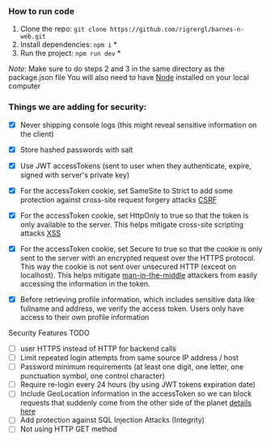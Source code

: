 ### How to run code
1. Clone the repo: `git clone https://github.com/rigrergl/barnes-n-web.git`
2. Install dependencies: `npm i` *
3. Run the project: `npm run dev`  *

*Note*: Make sure to do steps 2 and 3 in the same directory as the package.json file
You will also need to have [Node](https://nodejs.org/en/) installed on your local computer



### Things we are adding for security:

- [X] Never shipping console logs (this might reveal sensitive information on the client)
- [X] Store hashed passwords with salt 
- [X] Use JWT accessTokens (sent to user when they authenticate, expire, signed with server's private key)
- [X] For the accessToken cookie, set SameSite to Strict to add some protection against cross-site request forgery attacks [CSRF](https://developer.mozilla.org/en-US/docs/Glossary/CSRF)
- [X] For the accessToken cookie, set HttpOnly to true so that the token is only available to the server. This helps mitigate cross-site scripting attacks [XSS](https://developer.mozilla.org/en-US/docs/Web/Security/Types_of_attacks#cross-site_scripting_(xss))
- [X] For the accessToken cookie, set Secure to true so that the cookie is only sent to the server with an encrypted request over the HTTPS protocol. This way the cookie is not sent over unsecured HTTP (exceot on localhost). This helps mitigate [man-in-the-middle](https://developer.mozilla.org/en-US/docs/Glossary/MitM) attackers from easily accessing the information in the token.
- [X] Before retrieving profile information, which includes sensitive data like fullname and address, we verify the access token. Users only have access to their own profile information


Security Features TODO
- [ ] user HTTPS instead of HTTP for backend calls
- [ ] Limit repeated login attempts from same source IP address / host
- [ ] Password minimum requirements (at least one digit, one letter, one punctuation symbol, one control character)
- [ ] Require re-login every 24 hours (by using JWT tokens expiration date)
- [ ] Include GeoLocation information in the accessToken so we can block requests that suddenly come from the other side of the planet [details here](https://security.stackexchange.com/questions/185612/how-to-prevent-refreshing-a-stolen-access-token#185613)
- [ ] Add protection against SQL Injection Attacks (Integrity)
- [ ] Not using HTTP GET method
